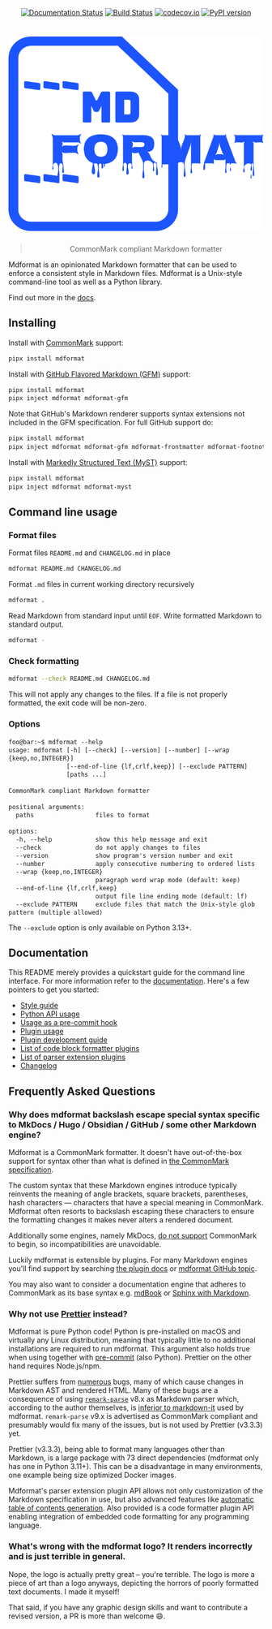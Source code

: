 <div align="center">

[![Documentation Status](https://readthedocs.org/projects/mdformat/badge/?version=latest)](https://mdformat.readthedocs.io/en/latest/?badge=latest)
[![Build Status](https://github.com/executablebooks/mdformat/workflows/Tests/badge.svg?branch=master)](https://github.com/executablebooks/mdformat/actions?query=workflow%3ATests+branch%3Amaster+event%3Apush)
[![codecov.io](https://codecov.io/gh/executablebooks/mdformat/branch/master/graph/badge.svg)](https://codecov.io/gh/executablebooks/mdformat)
[![PyPI version](https://img.shields.io/pypi/v/mdformat)](https://pypi.org/project/mdformat)

# ![mdformat](https://raw.githubusercontent.com/executablebooks/mdformat/master/docs/_static/logo.svg)

> CommonMark compliant Markdown formatter

</div>

<!-- start mini-description -->

Mdformat is an opinionated Markdown formatter
that can be used to enforce a consistent style in Markdown files.
Mdformat is a Unix-style command-line tool as well as a Python library.

<!-- end mini-description -->

Find out more in the [docs](https://mdformat.readthedocs.io).

<!-- start installing -->

## Installing

Install with [CommonMark](https://spec.commonmark.org/current/) support:

```bash
pipx install mdformat
```

Install with [GitHub Flavored Markdown (GFM)](https://github.github.com/gfm/) support:

```bash
pipx install mdformat
pipx inject mdformat mdformat-gfm
```

Note that GitHub's Markdown renderer supports syntax extensions not included in the GFM specification.
For full GitHub support do:

```bash
pipx install mdformat
pipx inject mdformat mdformat-gfm mdformat-frontmatter mdformat-footnote mdformat-gfm-alerts
```

Install with [Markedly Structured Text (MyST)](https://myst-parser.readthedocs.io/en/latest/using/syntax.html) support:

```bash
pipx install mdformat
pipx inject mdformat mdformat-myst
```

<!-- end installing -->

<!-- start cli-usage -->

## Command line usage

### Format files

Format files `README.md` and `CHANGELOG.md` in place

```bash
mdformat README.md CHANGELOG.md
```

Format `.md` files in current working directory recursively

```bash
mdformat .
```

Read Markdown from standard input until `EOF`.
Write formatted Markdown to standard output.

```bash
mdformat -
```

### Check formatting

```bash
mdformat --check README.md CHANGELOG.md
```

This will not apply any changes to the files.
If a file is not properly formatted, the exit code will be non-zero.

### Options

```console
foo@bar:~$ mdformat --help
usage: mdformat [-h] [--check] [--version] [--number] [--wrap {keep,no,INTEGER}]
                [--end-of-line {lf,crlf,keep}] [--exclude PATTERN]
                [paths ...]

CommonMark compliant Markdown formatter

positional arguments:
  paths                 files to format

options:
  -h, --help            show this help message and exit
  --check               do not apply changes to files
  --version             show program's version number and exit
  --number              apply consecutive numbering to ordered lists
  --wrap {keep,no,INTEGER}
                        paragraph word wrap mode (default: keep)
  --end-of-line {lf,crlf,keep}
                        output file line ending mode (default: lf)
  --exclude PATTERN     exclude files that match the Unix-style glob pattern (multiple allowed)
```

The `--exclude` option is only available on Python 3.13+.

<!-- end cli-usage -->

## Documentation

This README merely provides a quickstart guide for the command line interface.
For more information refer to the [documentation](https://mdformat.readthedocs.io).
Here's a few pointers to get you started:

- [Style guide](https://mdformat.readthedocs.io/en/stable/users/style.html)
- [Python API usage](https://mdformat.readthedocs.io/en/stable/users/installation_and_usage.html#python-api-usage)
- [Usage as a pre-commit hook](https://mdformat.readthedocs.io/en/stable/users/installation_and_usage.html#usage-as-a-pre-commit-hook)
- [Plugin usage](https://mdformat.readthedocs.io/en/stable/users/plugins.html)
- [Plugin development guide](https://mdformat.readthedocs.io/en/stable/contributors/contributing.html)
- [List of code block formatter plugins](https://mdformat.readthedocs.io/en/stable/users/plugins.html#existing-plugins)
- [List of parser extension plugins](https://mdformat.readthedocs.io/en/stable/users/plugins.html#id1)
- [Changelog](https://mdformat.readthedocs.io/en/stable/users/changelog.html)

<!-- start faq -->

## Frequently Asked Questions

### Why does mdformat backslash escape special syntax specific to MkDocs / Hugo / Obsidian / GitHub / some other Markdown engine?

Mdformat is a CommonMark formatter.
It doesn't have out-of-the-box support for syntax other than what is defined in [the CommonMark specification](https://spec.commonmark.org/current/).

The custom syntax that these Markdown engines introduce typically reinvents the meaning of
angle brackets, square brackets, parentheses, hash characters — characters that have a special meaning in CommonMark.
Mdformat often resorts to backslash escaping these characters to ensure the formatting changes it makes never alters a rendered document.

Additionally some engines, namely MkDocs, [do not support](https://github.com/mkdocs/mkdocs/issues/1835) CommonMark to begin, so incompatibilities are unavoidable.

Luckily mdformat is extensible by plugins.
For many Markdown engines you'll find support by searching
[the plugin docs](https://mdformat.readthedocs.io/en/stable/users/plugins.html)
or [mdformat GitHub topic](https://github.com/topics/mdformat).

You may also want to consider a documentation engine that adheres to CommonMark as its base syntax e.g. [mdBook](https://rust-lang.github.io/mdBook/) or [Sphinx with Markdown](https://www.sphinx-doc.org/en/master/usage/markdown.html).

### Why not use [Prettier](https://github.com/prettier/prettier) instead?

Mdformat is pure Python code!
Python is pre-installed on macOS and virtually any Linux distribution,
meaning that typically little to no additional installations are required to run mdformat.
This argument also holds true when using together with
[pre-commit](https://github.com/pre-commit/pre-commit) (also Python).
Prettier on the other hand requires Node.js/npm.

Prettier suffers from
[numerous](https://github.com/prettier/prettier/issues?q=is%3Aopen+label%3Alang%3Amarkdown+label%3Atype%3Abug+)
bugs,
many of which cause changes in Markdown AST and rendered HTML.
Many of these bugs are a consequence of using
[`remark-parse`](https://github.com/remarkjs/remark/tree/main/packages/remark-parse)
v8.x as Markdown parser which,
according to the author themselves,
is [inferior to markdown-it](https://github.com/remarkjs/remark/issues/75#issuecomment-143532326) used by mdformat.
`remark-parse` v9.x is advertised as CommonMark compliant
and presumably would fix many of the issues,
but is not used by Prettier (v3.3.3) yet.

Prettier (v3.3.3), being able to format many languages other than Markdown,
is a large package with 73 direct dependencies
(mdformat only has one in Python 3.11+).
This can be a disadvantage in many environments,
one example being size optimized Docker images.

Mdformat's parser extension plugin API allows not only customization of the Markdown specification in use,
but also advanced features like [automatic table of contents generation](https://github.com/hukkin/mdformat-toc).
Also provided is a code formatter plugin API enabling integration of embedded code formatting for any programming language.

### What's wrong with the mdformat logo? It renders incorrectly and is just terrible in general.

Nope, the logo is actually pretty great – you're terrible.
The logo is more a piece of art than a logo anyways,
depicting the horrors of poorly formatted text documents.
I made it myself!

That said, if you have any graphic design skills and want to contribute a revised version, a PR is more than welcome 😄.

<!-- end faq -->
